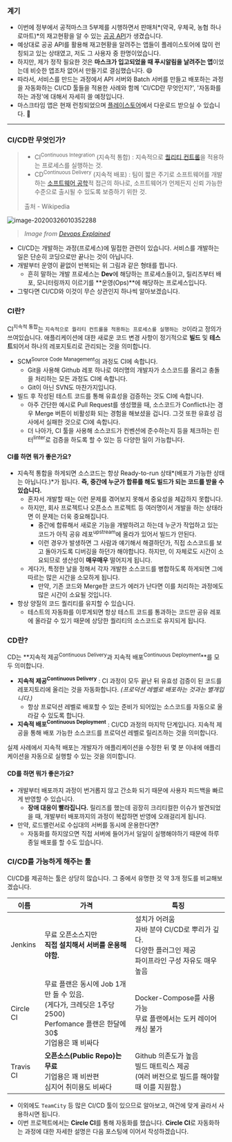 ### 계기

* 이번에 정부에서 공적마스크 5부제를 시행하면서 판매처*(약국, 우체국, 농협 하나로마트)*의 재고현황을 알 수 있는 [공공 API](https://app.swaggerhub.com/apis-docs/Promptech/public-mask-info/20200307-oas3#/)가 생겼습니다.
* 예상대로 공공 API를 활용해 재고현황을 알려주는 앱들이 플레이스토어에 많이 런칭되고 있는 상태였고, 저도 그 사용자 중 한명이었습니다.
* 하지만, 제가 정작 필요한 것은 **마스크가 입고되었을 때 푸시알림을 날려주는 앱**이었는데 비슷한 앱조차 없어서 만들기로 결심했습니다. :smile:
* 따라서, 서비스를 만드는 과정에서 API 서버와 Batch 서버를 만들고 배포하는 과정을 자동화하는 CI/CD 툴들을 적용한 사례와 함께 'CI/CD란 무엇인지?', '자동화를 하는 과정'에 대해서 자세히 쓸 예정입니다.
* 마스크타임 앱은 현재 런칭되었으며 [플레이스토어](https://play.google.com/store/apps/details?id=shop.maskalarm.android)에서 다운로드 받으실 수 있습니다. :tada:

---

### CI/CD란 무엇인가?

> * CI<sup>Continuous Integration</sup> (지속적 통합) : 지속적으로 [퀄리티 컨트롤](https://en.wikipedia.org/wiki/Quality_control)을 적용하는 프로세스를 실행하는 것.
> * CD<sup>Continuous Delivery</sup> (지속적 배포) : 팀이 짧은 주기로 소프트웨어를 개발하는 [소프트웨어 공학](https://ko.wikipedia.org/wiki/소프트웨어_공학)적 접근의 하나로, 소프트웨어가 언제든지 신뢰 가능한 수준으로 출시될 수 있도록 보증하기 위한 것.
>
> 출처 - Wikipedia

![image-20200326010352288](%5BCI:CD%5D%20%E1%84%80%E1%85%A2%E1%84%87%E1%85%A1%E1%86%AF%E1%84%87%E1%85%AE%E1%84%90%E1%85%A5%20%E1%84%87%E1%85%A2%E1%84%91%E1%85%A9%E1%84%81%E1%85%A1%E1%84%8C%E1%85%B5%20%E1%84%8C%E1%85%A1%E1%84%83%E1%85%A9%E1%86%BC%E1%84%92%E1%85%AA%20-%2001%20%E1%84%80%E1%85%A2%E1%84%8B%E1%85%AD.assets/image-20200326010352288.png)

> *Image from [Devops Explained](http://www.dcaulfield.com/devops-explained/)*

* CI/CD는 개발하는 과정(프로세스)에 밀접한 관련이 있습니다. 서비스를 개발하는 일은 단순히 코딩으로만 끝나는 것이 아닙니다.
* 개발부터 운영이 끝없이 반복되는 위 그림과 같은 형태를 띕니다.
  * 흔히 말하는 개발 프로세스는 **Dev**에 해당하는 프로세스들이고, 릴리즈부터 배포, 모니터링까지 이르기를 **운영(Ops)**에 해당하는 프로세스입니다.
* 그렇다면 CI/CD와 이것이 무슨 상관인지 하나씩 알아보겠습니다.

### CI란?

CI<sup>지속적 통합</sup>는 `지속적으로 퀄리티 컨트롤을 적용하는 프로세스를 실행하는 것`이라고 정의가 쓰여있습니다. 애플리케이션에 대한 새로운 코드 변경 사항이 정기적으로 **빌드** 및 **테스트**되어서 하나의 레포지토리로 관리되는 것을 의미합니다.

* SCM<sup>Source Code Management</sup>의 과정도 CI에 속합니다.
  * Git을 사용해 Github 레포 하나로 여러명의 개발자가 소스코드를 올리고 충돌을 처리하는 모든 과정도 CI에 속합니다.
  * Git이 아닌 SVN도 마찬가지입니다.
* 빌드 후 작성된 테스트 코드를 통해 유효성을 검증하는 것도 CI에 속합니다.
  * 아주 간단한 예시로 Pull Request를 생성했을 때, 소스코드가 Conflict나는 경우 Merge 버튼이 비활성화 되는 경험을 해보셨을 겁니다. 그것 또한 유효성 검사에서 실패한 것으로 CI에 속합니다.
  * 더 나아가, CI 툴을 사용해 소스코드가 컨벤션에 준수하는지 등을 체크하는 린터<sup>linter</sup>로 검증을 하도록 할 수 있는 등 다양한 일이 가능합니다.

#### CI를 하면 뭐가 좋은가요?

* 지속적 통합을 하게되면 소스코드는 항상 Ready-to-run 상태*(배포가 가능한 상태는 아닙니다.)*가 됩니다. **즉, 중간에 누군가 합류를 해도 빌드가 되는 코드를 받을 수 있습니다.**
  * 혼자서 개발할 때는 이런 문제를 겪어보지 못해서 중요성을 체감하지 못합니다.
  * 하지만, 회사 프로젝트나 오픈소스 프로젝트 등 여러명이서 개발을 하는 상태라면 이 문제는 더욱 중요해집니다.
    * 중간에 합류해서 새로운 기능을 개발하려고 하는데 누군가 작업하고 있는 코드가 아직 공유 레포<sup>upstream</sup>에 올라가 있어서 빌드가 안된다.
    * 이런 경우가 발생하면 그 사람과 얘기해서 해결하던가, 직접 소스코드를 보고 돌아가도록 디버깅을 하던가 해야합니다. 하지만, 이 자체로도 시간이 소요되므로 생산성이 **매우매우** 떨어지게 됩니다.
  * 게다가, 특정한 날을 정해서 각자 개발한 소스코드를 병합하도록 하게되면 그에 따르는 많은 시간을 소모하게 됩니다.
    * 만약, 기존 코드와 Merge한 코드가 에러가 난다면 이를 처리하는 과정에도 많은 시간이 소요될 것입니다.
* 항상 양질의 코드 퀄리티를 유지할 수 있습니다.
  * 테스트의 자동화를 이루게되면 항상 테스트 코드를 통과하는 코드만 공유 레포에 올라갈 수 있기 때문에 상당한 퀄리티의 소스코드로 유지되게 됩니다.

### CD란?

CD는 **지속적 제공<sup>Continuous Delivery</sup>과 지속적 배포<sup>Continuous Deployment</sup>**를 모두 의미합니다.

* **지속적 제공<sup>Continuous Delivery</sup>** : CI 과정이 모두 끝난 뒤 유효성 검증이 된 코드를 레포지토리에 올리는 것을 자동화합니다. *(프로덕션 레벨로 배포하는 것과는 별개입니다.)*
  * 항상 프로덕션 레벨로 배포할 수 있는 준비가 되어있는 소스코드를 자동으로 올라갈 수 있도록 합니다.
* **지속적 배포<sup>Continuous Deployment</sup>** : CI/CD 과정의 마지막 단계입니다. 지속적 제공을 통해 배포 가능한 소스코드를 프로덕션 레벨로 릴리즈하는 것을 의미합니다.

실제 사례에서 지속적 배포는 개발자가 애플리케이션을 수정한 뒤 몇 분 이내에 애플리케이션을 자동으로 실행할 수 있는 것을 의미합니다.

#### CD를 하면 뭐가 좋은가요?

* 개발부터 배포까지 과정이 번거롭지 않고 간소화 되기 때문에 사용자 피드백을 빠르게 반영할 수 있습니다.
  * **장애 대응이 빨라집니다.** 릴리즈를 했는데 굉장히 크리티컬한 이슈가 발견되었을 때, 개발부터 배포까지의 과정이 복잡하면 반영에 오래걸리게 됩니다.
* 만약, 로드밸런서로 수십대의 서버를 동시에 운용한다면?
  * 자동화를 하지않으면 직접 서버에 들어가서 일일이 실행해야하기 때문에 하루종일 배포를 할 수도 있습니다.



### CI/CD를 가능하게 해주는 툴

CI/CD를 제공하는 툴은 상당히 많습니다. 그 중에서 유명한 것 약 3개 정도를 비교해보겠습니다.

| 이름      | 가격                                                         | 특징                                                         |
| --------- | ------------------------------------------------------------ | ------------------------------------------------------------ |
| Jenkins   | 무료 오픈소스지만<br />**직접 설치해서 서버를 운용해야함.**  | 설치가 어려움<br />자바 분야 CI/CD로 뿌리가 깊다.<br />다양한 플러그인 제공<br />파이프라인 구성 자유도 매우 높음 |
| Circle CI | 무료 플랜은 동시에 Job 1개만 돌 수 있음.<br />(게다가, 크레딧은 1주당 2500)<br />Perfomance 플랜은 한달에 30$<br />기업용은 꽤 비싸다 | Docker-Compose를 사용 가능<br />무료 플랜에서는 도커 레이어 캐싱 불가 |
| Travis CI | **오픈소스(Public Repo)는 무료**<br />기업용은 꽤 비싼편<br />심지어 취미용도 비싸다 | Github 의존도가 높음<br />빌드 매트릭스 제공<br />(여러 버전으로 빌드를 해야할 때 이를 지원함.) |

* 이외에도 `TeamCity` 등 많은 CI/CD 툴이 있으므로 알아보고, 여건에 맞게 골라서 사용하시면 됩니다.
* 이번 프로젝트에서는 **Circle CI**를 통해 자동화를 했습니다. **Circle CI**로 자동화하는 과정에 대한 자세한 설명은 다음 포스팅에 이어서 작성하겠습니다.

